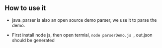 ## How to use it

- java_parser is also an open source demo parser, we use it to parse the demo.

- First install node js, then open termial,  `node parserDemo.js `, out.json should be generated
